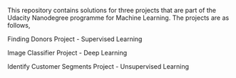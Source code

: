This repository contains solutions for three projects that are part of the Udacity Nanodegree programme for Machine Learning. The projects are as follows,

Finding Donors Project - Supervised Learning

Image Classifier Project - Deep Learning

Identify Customer Segments Project - Unsupervised Learning

